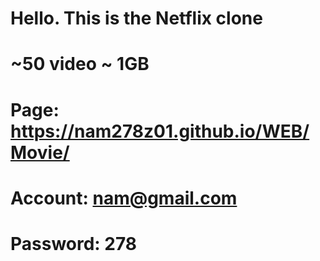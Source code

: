 # Hello. This is the Netflix clone
# ~50 video ~ 1GB
# Page: https://nam278z01.github.io/WEB/Movie/
# Account: nam@gmail.com
# Password: 278
